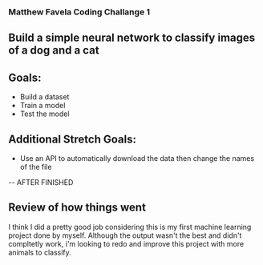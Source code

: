 ### Matthew Favela Coding Challange 1
## Build a simple neural network to classify images of a dog and a cat

## Goals:
* Build a dataset
* Train a model
* Test the model

## Additional Stretch Goals:
* Use an API to automatically download the data then change the names of the file


-- AFTER FINISHED

## Review of how things went
I think I did a pretty good job considering this is my first machine learning project done by myself. Although the output wasn't the best and didn't compltetly work, i'm looking to redo and improve this project with more animals to classify.